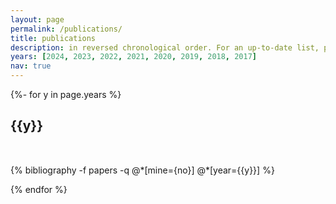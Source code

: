 ```yaml
---
layout: page
permalink: /publications/
title: publications
description: in reversed chronological order. For an up-to-date list, please see my <a href='https://scholar.google.com/citations?user=39Jo6ZoAAAAJ&hl=en'>google scholar page</a>.
years: [2024, 2023, 2022, 2021, 2020, 2019, 2018, 2017]
nav: true
---
```

<!-- _pages/publications.md -->
<div class="publications">

{%- for y in page.years %}
  <h2 class="year">{{y}}</h2>
  <p style="margin-top:50px">
  {% bibliography -f papers -q @*[mine={no}] @*[year={{y}}]  %}
  </p>
{% endfor %}

</div>
